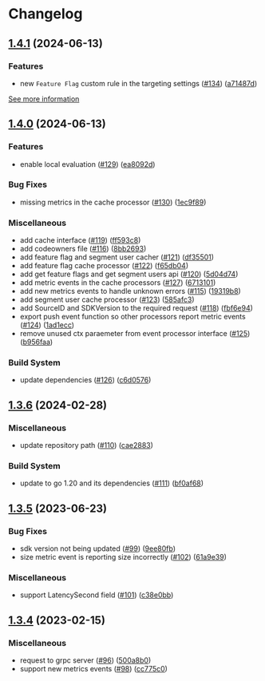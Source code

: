 # Changelog

## [1.4.1](https://github.com/bucketeer-io/go-server-sdk/compare/v1.4.0...v1.4.1) (2024-06-13)


### Features

* new `Feature Flag` custom rule in the targeting settings ([#134](https://github.com/bucketeer-io/go-server-sdk/issues/134)) ([a71487d](https://github.com/bucketeer-io/go-server-sdk/commit/a71487da87ba8b08a6ace07479a4670e08d36741))

[See more information](https://docs.bucketeer.io/feature-flags/creating-feature-flags/targeting/#feature-flag)

## [1.4.0](https://github.com/bucketeer-io/go-server-sdk/compare/v1.3.6...v1.4.0) (2024-06-13)


### Features

* enable local evaluation ([#129](https://github.com/bucketeer-io/go-server-sdk/issues/129)) ([ea8092d](https://github.com/bucketeer-io/go-server-sdk/commit/ea8092d16990baff6bb181c718a49e3b7c070da6))


### Bug Fixes

* missing metrics in the cache processor ([#130](https://github.com/bucketeer-io/go-server-sdk/issues/130)) ([1ec9f89](https://github.com/bucketeer-io/go-server-sdk/commit/1ec9f89cac6c16dc64d7e42a32f13040e6e8c4b9))


### Miscellaneous

* add cache interface ([#119](https://github.com/bucketeer-io/go-server-sdk/issues/119)) ([ff593c8](https://github.com/bucketeer-io/go-server-sdk/commit/ff593c810c3ed9471250898ebff34b6520da7821))
* add codeowners file ([#116](https://github.com/bucketeer-io/go-server-sdk/issues/116)) ([8bb2693](https://github.com/bucketeer-io/go-server-sdk/commit/8bb26937c3edd93c9b0d4ab81e2a31eed7caa317))
* add feature flag and segment user cacher ([#121](https://github.com/bucketeer-io/go-server-sdk/issues/121)) ([df35501](https://github.com/bucketeer-io/go-server-sdk/commit/df35501500b55bd4d173cac89de3709231d0aa63))
* add feature flag cache processor ([#122](https://github.com/bucketeer-io/go-server-sdk/issues/122)) ([f65db04](https://github.com/bucketeer-io/go-server-sdk/commit/f65db04487cdaa9b22432899621ae8b52d410b25))
* add get feature flags and get segment users api ([#120](https://github.com/bucketeer-io/go-server-sdk/issues/120)) ([5d04d74](https://github.com/bucketeer-io/go-server-sdk/commit/5d04d7491bc304c33ef9332d57e56ecf184fe099))
* add metric events in the cache processors ([#127](https://github.com/bucketeer-io/go-server-sdk/issues/127)) ([6713101](https://github.com/bucketeer-io/go-server-sdk/commit/6713101a3754d64c3ac46d3ca73787f29804eb62))
* add new metrics events to handle unknown errors ([#115](https://github.com/bucketeer-io/go-server-sdk/issues/115)) ([19319b8](https://github.com/bucketeer-io/go-server-sdk/commit/19319b86e242180226b7f4cf175da98d65785d4a))
* add segment user cache processor ([#123](https://github.com/bucketeer-io/go-server-sdk/issues/123)) ([585afc3](https://github.com/bucketeer-io/go-server-sdk/commit/585afc3edaa639063d3b2f5c272b93b5add647b0))
* add SourceID and SDKVersion to the required request ([#118](https://github.com/bucketeer-io/go-server-sdk/issues/118)) ([fbf6e94](https://github.com/bucketeer-io/go-server-sdk/commit/fbf6e941e19ea2f4b14eaafc78898f1454e17591))
* export push event function so other processors report metric events ([#124](https://github.com/bucketeer-io/go-server-sdk/issues/124)) ([1ad1ecc](https://github.com/bucketeer-io/go-server-sdk/commit/1ad1ecc0b9b77b87bde87dcb47a543198d09c582))
* remove unused ctx paraemeter from event processor interface ([#125](https://github.com/bucketeer-io/go-server-sdk/issues/125)) ([b956faa](https://github.com/bucketeer-io/go-server-sdk/commit/b956faa22cfe4dc678316ae2d93054ac2312b484))


### Build System

* update dependencies ([#126](https://github.com/bucketeer-io/go-server-sdk/issues/126)) ([c6d0576](https://github.com/bucketeer-io/go-server-sdk/commit/c6d0576be341e22f84837ca21fe11c0a3ff69a9e))

## [1.3.6](https://github.com/bucketeer-io/go-server-sdk/compare/v1.3.5...v1.3.6) (2024-02-28)


### Miscellaneous

* update repository path ([#110](https://github.com/bucketeer-io/go-server-sdk/issues/110)) ([cae2883](https://github.com/bucketeer-io/go-server-sdk/commit/cae2883aeeee7a0e1f8f8bcf892371faa3e5a3e0))


### Build System

* update to go 1.20 and its dependencies ([#111](https://github.com/bucketeer-io/go-server-sdk/issues/111)) ([bf0af68](https://github.com/bucketeer-io/go-server-sdk/commit/bf0af681fb8d5ae7494ee25c2a6e41ff285231ca))

## [1.3.5](https://github.com/bucketeer-io/go-server-sdk/compare/v1.3.4...v1.3.5) (2023-06-23)


### Bug Fixes

* sdk version not being updated ([#99](https://github.com/bucketeer-io/go-server-sdk/issues/99)) ([9ee80fb](https://github.com/bucketeer-io/go-server-sdk/commit/9ee80fb6f65388b0a5454e400e80d12682064155))
* size metric event is reporting size incorrectly ([#102](https://github.com/bucketeer-io/go-server-sdk/issues/102)) ([61a9e39](https://github.com/bucketeer-io/go-server-sdk/commit/61a9e398d739a76e209985768382dbeeaf79ef5c))


### Miscellaneous

* support LatencySecond field ([#101](https://github.com/bucketeer-io/go-server-sdk/issues/101)) ([c38e0bb](https://github.com/bucketeer-io/go-server-sdk/commit/c38e0bb368759e00809c36ef32dc6a4f17e44b87))

## [1.3.4](https://github.com/bucketeer-io/go-server-sdk/compare/v1.3.3...v1.3.4) (2023-02-15)


### Miscellaneous

* request to grpc server ([#96](https://github.com/bucketeer-io/go-server-sdk/issues/96)) ([500a8b0](https://github.com/bucketeer-io/go-server-sdk/commit/500a8b0df74dfc08a339c25f3fb6733b977b0a23))
* support new metrics events ([#98](https://github.com/bucketeer-io/go-server-sdk/issues/98)) ([cc775c0](https://github.com/bucketeer-io/go-server-sdk/commit/cc775c0ee23d611e9f1ccd5b8a12591ae159a987))
